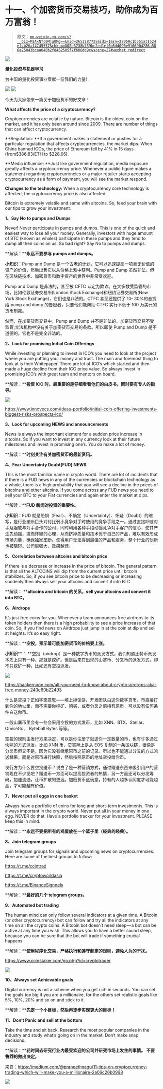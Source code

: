 # 十一、个加密货币交易技巧，助你成为百万富翁！

> 原文：[`mp.weixin.qq.com/s?__biz=MzAxNTc0Mjg0Mg==&mid=2653287725&idx=1&sn=22059c1b551a31b24efcb26a14745557&chksm=802e3738b759be2ed1ef0b5dd090e9166904286a586a25043bcaa040b2f8462505f7f606dd9c&scene=27#wechat_redirect`](http://mp.weixin.qq.com/s?__biz=MzAxNTc0Mjg0Mg==&mid=2653287725&idx=1&sn=22059c1b551a31b24efcb26a14745557&chksm=802e3738b759be2ed1ef0b5dd090e9166904286a586a25043bcaa040b2f8462505f7f606dd9c&scene=27#wechat_redirect)

![](img/0c3ddf05156b60d71602451bec763375.png)

**量化投资与机器学习**

为中国的量化投资事业贡献一份我们的力量!

![](img/a8465e65bf54c375c9f3fba202bb9d86.png) ![](img/70f852b412b4ec40489fcd4c5d400e14.png)

今天为大家带来一篇关于加密货币的好文章！

**What affects the price of a cryptocurrency?**

Cryptocurrencies are volatile by nature. Bitcoin is the oldest coin on the market, and it has only been around since 2009\. There are number of things that can affect cryptocurrency.

**Regulation: **If a government makes a statement or pushes for a particular regulation that affects cryptocurrencies, the market dips. When China banned ICOs, the price of Ethereum fell by 41% in 15 days (from$386.83/ETH to $228.06).

**Media influence: **Just like government regulation, media exposure greatly affects a cryptocurrency price. Whenever a public figure makes a statement regarding cryptocurrencies or a major retailer starts accepting cryptocurrency as a form of payment, you will see the market respond.

**Changes to the technology:** When a cryptocurrency core technology is affected, the cryptocurrency price is also affected.

Bitcoin is extremely volatile and same with altcoins. So, feed your brain with our tips to grow your investment.

**1、Say No to pumps and Dumps**

Never! Never participate in pumps and dumps. This is one of the quick and easiest way to lose all your money. Generally, investors with huge amount of BTC (known as whales) participate in these pumps and they tend to dump all their coins on us. So bad right? Say No to pumps and dumps.

**解读：****永远不要参与 pumps and dumps。**

**小知识**：Pump and Dump 是一个古老的计划，它可以迅速提高一项毫无价值的资产的价值，然后出售它以从价格上涨中获利。Pump and Dump 虽然非法，但在区块链技术、加密货币和数字资产的世界中非常受欢迎。

Pump and Dump 是非法的，甚至被 CFTC 认定为欺诈。在大多数受监管的市场，比如伦敦证券交易所(London Stock Exchange)和纽约证券交易所(New York Stock Exchange)，它们也是非法的。CTFC 甚至还提供了 10- 30%的悬赏给 pump and dump 的告密者，只要他们能帮助 CTFC 实行不低于 100 万美元的货币制裁。

然而，在加密货币交易中，Pump and Dump 并不是非法的。加密货币交易不受监管;立法机构中没有关于加密货币交易的条款。所以即使 Pump and Dump 是不道德的，它也不是完全非法的。

**2、Look for promising Initial Coin Offerings**

While investing or planning to invest in ICO’s you need to look at the project where you are putting your money and trust. The main and foremost thing to look at is their Whitepaper. There are lot of ICO’s which started and then made a huge decline from their ICO price value. So always invest in promising ICO’s with great team and mentors on board.

**解读：****投资 ICO 时，最重要的是仔细看看他们的白皮书，同时要有专人的指导。**

![](img/611a7158666777bdaa19053fa1c3d263.png)

https://www.innovecs.com/ideas-portfolio/initial-coin-offering-investments-biggest-risks-prospects-ico/

**3、Look for upcoming NEWS and announcements**

News is always the important element for a sudden price increase in altcoins. So if you want to invest in any currency look at their future milestones and invest in promising one’s. You do make a lot of money.

**解读：****时刻关注有关加密货币的最新资讯。**

**4、Fear Uncertainty Doubt(FUD) NEWS**

This is the most familiar name in crypto world. There are lot of incidents that if there is a FUD news in any of the currencies or blockchain technology as a whole, there is a high probability that you will see a decline in the prices of bitcoins and other altcoins. If you come across any FUD news you need to sell your BTC to your Fiat currencies and again enter the market at dips.

**解读：****FUD 新闻对投资的重要性。**

**小知识**：FUD 就是恐惧（Fear）、不确定（Uncertainty）、怀疑（Doubt）的缩写，是行业垄断巨头对付比弱小竞争对手时使用的竞争手段之一。通过直接吓唬对手及胆敢与对手合作的公司，同时利用各种手段动摇竞争对手客户的信心，使其产生先动摇，进而怀疑的心理，从而挤掉质量和技术优于自己的产品，难以有效形成市场力量，确保独家垄断。使得用户无法得到最佳的产品和服务，整个行业的创新也被阻碍。公司越强大，效果越佳。

**5、Correlation between altcoins and bitcoin price**

If there is a decrease or increase in the price of bitcoin. The general pattern is that all the ALTCOINS will dip from the current price until bitcoin stabilizes. So, if you see bitcoin price to be decreasing or increasing suddenly then always sell your altcoins and convert it into BTC.

**解读： ****altcoins and bitcoin 的关系，sell your altcoins and convert it into BTC。**

**6、Airdrops**

It’s just free coins for you. Whenever a team announces free airdrops to its token holders then there is a high probability to see a price increase of that coin. So, if you find news on Airdrops just jump in at the coin at dip and sell at heights. It’s so easy right.

**解读：****空投，预示着可能加密货币的价格要上涨。**

**小知识****： **空投（airdrop）是一种数字货币的派发方式，我们知道比特币派发本质上只有一种，那就是挖矿。但是后来在出现的山寨币、分叉币的派发方式，却不只挖矿一种，比如还有空投派发。

![](img/3c40944a4d839cff5ea83b4884b14b06.png)

https://hackernoon.com/all-you-need-to-know-about-crypto-airdrops-aka-free-money-243e60b22493

什么是空投？正如字面意思——填上掉馅饼，开发团队白送你数字货币，币直接打到你的地址里，而不需要你挖矿、购买，或者分叉之前持有原币，可以没有任何条件白送你币。

一般山寨币里会有一些会采用空投的方式发币，比如 XNN、BTX、Stellar、OmiseGo、 Byteball Bytes 等等。

空投的规则由发行方来决定，可以是你注册了就送你一定数量的币，也有许多通过快照的方式派发。比如 XNN 币，它实际上是从 EOS 复制的一条区块链，很像是分叉币但又不是，因为它没有继承原币之前的记录。所以也不能通过分叉的方式派送糖果，而是对原币进行快照，然后按照原币的地址空投给你币。

发行方为什么要空投送币？说白了是一种营销方式，通过赠送东西来吸引用户的营销现在不少见吧？赠送币一方面可以提高投资者的热情，另一方面还可以分发筹码，加速流通，让币扩散的更远。加密货币这玩意，持有的人越多认同度才可能越高，才可能越有价值。

**7、Never put all eggs in one basket**

Always have a portfolio of coins for long and short-term investments. This is always important in the crypto world. Never put all in your money in one egg. NEVER do that. Have a portfolio tracker for your investment. PLEASE keep this in mind.

**解读：****永远不要把所有的鸡蛋放在一个篮子里（经典的经典）。**

**8、Join telegram groups**

Join telegram groups for signals and upcoming news on cryptocurrencies. Here are some of the best groups to follow:

https://t.me/cointrad

https://t.me/cryptoworldasia

https://t.me/BinanceSignnels

**解读：****最好的几个 telegram groups。**

**9、Automated bot trading**

The human mind can only follow several indicators at a given time. A Bitcoin (or other cryptocurrency) bot can follow and try all the indicators at any time on all the crypto coins. A Bitcoin bot doesn’t need sleep — a bot can be active at any time you wish. This allows you to have a better sound sleep, because you can be sure that the bot will trade if something crucial happens.

**解读：****使用程序化交易，严格执行和遵守制定的规则，避免人为的干扰。**

https://www.coinstaker.com/go.php?id=cryptotrader

![](img/7fb81c7f5907050961afc688a2c8defe.png)

**10、Always set Achievable goals**

Digital currency is not a scheme when you get rich in seconds. You can set the goals too big if you are a millionaire, for the others set realistic goals like 5%, 10%, 20% and so on and stick to it.

**解读：****先定一个小目标，然后再逐步实现更大的目标！**

**11、Don’t Panic and sell at the bottom**

Take the time and sit back. Research the most popular companies in the industry and study what’s going on in the market. Don’t make snap decisions.

**解读：****花时间去研究行业内最受欢迎的公司并研究市场上发生的事情。 不要鲁莽的做出决定。**

来自：https://medium.com/@praneethnagu/11-tips-on-cryptocurrency-trading-which-will-make-you-a-millionaire-2a06c26b0968

**![](img/ab31c7f71559ea97726b91345e9ffb76.png)**